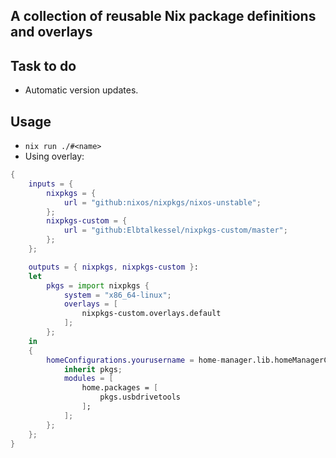 ## A collection of reusable Nix package definitions and overlays

## Task to do

- Automatic version updates.

## Usage

- `nix run ./#<name>`
- Using overlay:

```nix
{
    inputs = {
        nixpkgs = {
            url = "github:nixos/nixpkgs/nixos-unstable";
        };
        nixpkgs-custom = {
            url = "github:Elbtalkessel/nixpkgs-custom/master";
        };
    };

    outputs = { nixpkgs, nixpkgs-custom }:
    let
        pkgs = import nixpkgs {
            system = "x86_64-linux";
            overlays = [
                nixpkgs-custom.overlays.default
            ];
        };
    in
    {
        homeConfigurations.yourusername = home-manager.lib.homeManagerConfiguration {
            inherit pkgs;
            modules = [
                home.packages = [
                    pkgs.usbdrivetools
                ];
            ];
        };
    };
}
```
